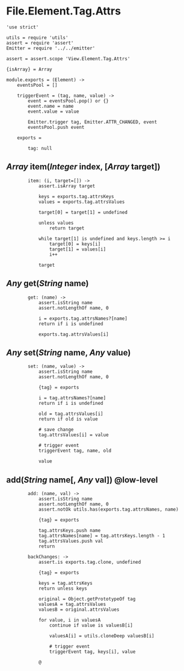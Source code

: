 File.Element.Tag.Attrs
======================

	'use strict'

	utils = require 'utils'
	assert = require 'assert'
	Emitter = require '../../emitter'

	assert = assert.scope 'View.Element.Tag.Attrs'

	{isArray} = Array

	module.exports = (Element) ->
		eventsPool = []

		triggerEvent = (tag, name, value) ->
			event = eventsPool.pop() or {}
			event.name = name
			event.value = value

			Emitter.trigger tag, Emitter.ATTR_CHANGED, event
			eventsPool.push event

		exports =

			tag: null

*Array* item(*Integer* index, [*Array* target])
-----------------------------------------------

			item: (i, target=[]) ->
				assert.isArray target

				keys = exports.tag.attrsKeys
				values = exports.tag.attrsValues

				target[0] = target[1] = undefined

				unless values
					return target

				while target[1] is undefined and keys.length >= i
					target[0] = keys[i]
					target[1] = values[i]
					i++

				target

*Any* get(*String* name)
------------------------

			get: (name) ->
				assert.isString name
				assert.notLengthOf name, 0

				i = exports.tag.attrsNames?[name]
				return if i is undefined

				exports.tag.attrsValues[i]

*Any* set(*String* name, *Any* value)
-------------------------------------

			set: (name, value) ->
				assert.isString name
				assert.notLengthOf name, 0

				{tag} = exports

				i = tag.attrsNames?[name]
				return if i is undefined

				old = tag.attrsValues[i]
				return if old is value

				# save change
				tag.attrsValues[i] = value

				# trigger event
				triggerEvent tag, name, old

				value

add(*String* name[, *Any* val]) @low-level
------------------------------------------

			add: (name, val) ->
				assert.isString name
				assert.notLengthOf name, 0
				assert.notOk utils.has(exports.tag.attrsNames, name)

				{tag} = exports

				tag.attrsKeys.push name
				tag.attrsNames[name] = tag.attrsKeys.length - 1
				tag.attrsValues.push val
				return

			backChanges: ->
				assert.is exports.tag.clone, undefined

				{tag} = exports

				keys = tag.attrsKeys
				return unless keys

				original = Object.getPrototypeOf tag
				valuesA = tag.attrsValues
				valuesB = original.attrsValues

				for value, i in valuesA
					continue if value is valuesB[i]

					valuesA[i] = utils.cloneDeep valuesB[i]

					# trigger event
					triggerEvent tag, keys[i], value

				@